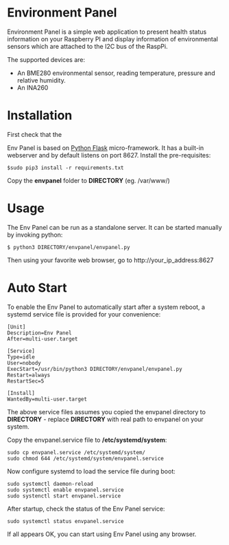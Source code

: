 # Environment Panel

Environment Panel is a simple web application to present health status information on your Raspberry PI and display information of environmental sensors which are attached to the I2C bus of the RaspPi. 

The supported devices are:
- An BME280 environmental sensor, reading temperature, pressure and relative humidity.
- An INA260


# Installation

First check that the 

Env Panel is based on [Python Flask](http://flask.pocoo.org/) micro-framework. It has a built-in webserver and by default listens on port 8627. Install the pre-requisites:

```
$sudo pip3 install -r requirements.txt 
```

Copy the **envpanel** folder to  **DIRECTORY** (eg. /var/www/)

# Usage

The Env Panel can be run as a standalone server. It can be started manually by invoking python:

```
$ python3 DIRECTORY/envpanel/envpanel.py
```

Then using your favorite web browser, go to http://your_ip_address:8627

# Auto Start

To enable the Env Panel to automatically start after a system reboot, a systemd service file is provided for your convenience:

```
[Unit]
Description=Env Panel
After=multi-user.target

[Service]
Type=idle
User=nobody
ExecStart=/usr/bin/python3 DIRECTORY/envpanel/envpanel.py
Restart=always
RestartSec=5

[Install]
WantedBy=multi-user.target
```

The above service files assumes you copied the envpanel directory to **DIRECTORY** - replace **DIRECTORY** with real path to envpanel on your system.

Copy the envpanel.service file to **/etc/systemd/system**:

```
sudo cp envpanel.service /etc/systemd/system/
sudo chmod 644 /etc/systemd/system/envpanel.service
```

Now configure systemd to load the service file during boot:

```
sudo systemctl daemon-reload
sudo systemctl enable envpanel.service
sudo systenctl start envpanel.service
```

After startup, check the status of the Env Panel service:

```
sudo systemctl status envpanel.service
```

If all appears OK, you can start using Env Panel using any browser.
